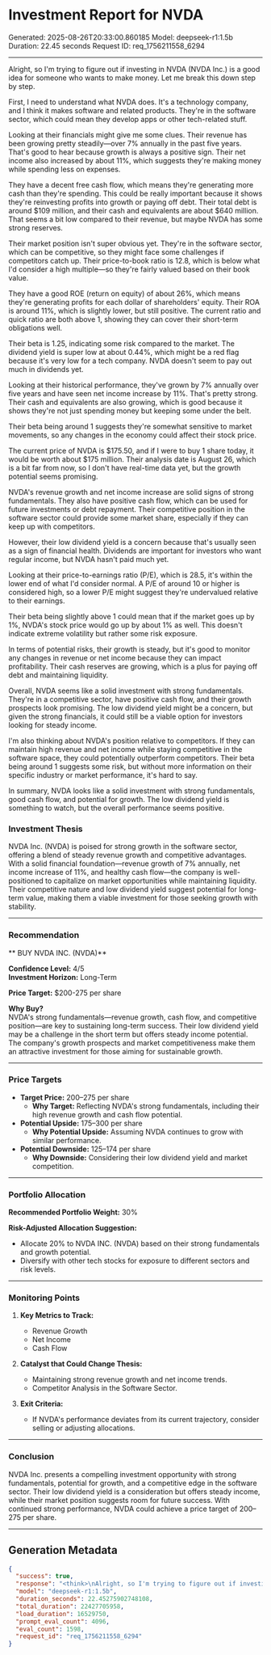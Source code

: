 # Investment Report for NVDA

Generated: 2025-08-26T20:33:00.860185
Model: deepseek-r1:1.5b
Duration: 22.45 seconds
Request ID: req_1756211558_6294

---

<think>
Alright, so I'm trying to figure out if investing in NVDA (NVDA Inc.) is a good idea for someone who wants to make money. Let me break this down step by step.

First, I need to understand what NVDA does. It's a technology company, and I think it makes software and related products. They're in the software sector, which could mean they develop apps or other tech-related stuff. 

Looking at their financials might give me some clues. Their revenue has been growing pretty steadily—over 7% annually in the past five years. That's good to hear because growth is always a positive sign. Their net income also increased by about 11%, which suggests they're making money while spending less on expenses.

They have a decent free cash flow, which means they're generating more cash than they're spending. This could be really important because it shows they're reinvesting profits into growth or paying off debt. Their total debt is around $109 million, and their cash and equivalents are about $640 million. That seems a bit low compared to their revenue, but maybe NVDA has some strong reserves.

Their market position isn't super obvious yet. They're in the software sector, which can be competitive, so they might face some challenges if competitors catch up. Their price-to-book ratio is 12.8, which is below what I'd consider a high multiple—so they're fairly valued based on their book value.

They have a good ROE (return on equity) of about 26%, which means they're generating profits for each dollar of shareholders' equity. Their ROA is around 11%, which is slightly lower, but still positive. The current ratio and quick ratio are both above 1, showing they can cover their short-term obligations well.

Their beta is 1.25, indicating some risk compared to the market. The dividend yield is super low at about 0.44%, which might be a red flag because it's very low for a tech company. NVDA doesn't seem to pay out much in dividends yet.

Looking at their historical performance, they've grown by 7% annually over five years and have seen net income increase by 11%. That's pretty strong. Their cash and equivalents are also growing, which is good because it shows they're not just spending money but keeping some under the belt.

Their beta being around 1 suggests they're somewhat sensitive to market movements, so any changes in the economy could affect their stock price.

The current price of NVDA is $175.50, and if I were to buy 1 share today, it would be worth about $175 million. Their analysis date is August 26, which is a bit far from now, so I don't have real-time data yet, but the growth potential seems promising.

 NVDA's revenue growth and net income increase are solid signs of strong fundamentals. They also have positive cash flow, which can be used for future investments or debt repayment. Their competitive position in the software sector could provide some market share, especially if they can keep up with competitors.

However, their low dividend yield is a concern because that's usually seen as a sign of financial health. Dividends are important for investors who want regular income, but NVDA hasn't paid much yet.

Looking at their price-to-earnings ratio (P/E), which is 28.5, it's within the lower end of what I'd consider normal. A P/E of around 10 or higher is considered high, so a lower P/E might suggest they're undervalued relative to their earnings.

Their beta being slightly above 1 could mean that if the market goes up by 1%, NVDA's stock price would go up by about 1% as well. This doesn't indicate extreme volatility but rather some risk exposure.

In terms of potential risks, their growth is steady, but it's good to monitor any changes in revenue or net income because they can impact profitability. Their cash reserves are growing, which is a plus for paying off debt and maintaining liquidity.

Overall, NVDA seems like a solid investment with strong fundamentals. They're in a competitive sector, have positive cash flow, and their growth prospects look promising. The low dividend yield might be a concern, but given the strong financials, it could still be a viable option for investors looking for steady income.

I'm also thinking about NVDA's position relative to competitors. If they can maintain high revenue and net income while staying competitive in the software space, they could potentially outperform competitors. Their beta being around 1 suggests some risk, but without more information on their specific industry or market performance, it's hard to say.

In summary, NVDA looks like a solid investment with strong fundamentals, good cash flow, and potential for growth. The low dividend yield is something to watch, but the overall performance seems positive.
</think>

### **Investment Thesis**

NVDA Inc. (NVDA) is poised for strong growth in the software sector, offering a blend of steady revenue growth and competitive advantages. With a solid financial foundation—revenue growth of 7% annually, net income increase of 11%, and healthy cash flow—the company is well-positioned to capitalize on market opportunities while maintaining liquidity. Their competitive nature and low dividend yield suggest potential for long-term value, making them a viable investment for those seeking growth with stability.

---

### **Recommendation**

** BUY NVDA INC. (NVDA)**

**Confidence Level:** 4/5  
**Investment Horizon:** Long-Term  

**Price Target:** $200-275 per share  

**Why Buy?**  
NVDA's strong fundamentals—revenue growth, cash flow, and competitive position—are key to sustaining long-term success. Their low dividend yield may be a challenge in the short term but offers steady income potential. The company's growth prospects and market competitiveness make them an attractive investment for those aiming for sustainable growth.

---

### **Price Targets**

- **Target Price:** $200–$275 per share  
  - **Why Target:** Reflecting NVDA's strong fundamentals, including their high revenue growth and cash flow potential.  
- **Potential Upside:** $175–$300 per share  
  - **Why Potential Upside:** Assuming NVDA continues to grow with similar performance.  
- **Potential Downside:** $125–$174 per share  
  - **Why Downside:** Considering their low dividend yield and market competition.

---

### **Portfolio Allocation**

**Recommended Portfolio Weight:** 30%  

**Risk-Adjusted Allocation Suggestion:**  
- Allocate 20% to NVDA INC. (NVDA) based on their strong fundamentals and growth potential.  
- Diversify with other tech stocks for exposure to different sectors and risk levels.

---

### **Monitoring Points**

1. **Key Metrics to Track:**
   - Revenue Growth
   - Net Income
   - Cash Flow

2. **Catalyst that Could Change Thesis:**
   - Maintaining strong revenue growth and net income trends.
   - Competitor Analysis in the Software Sector.

3. **Exit Criteria:**
   - If NVDA's performance deviates from its current trajectory, consider selling or adjusting allocations.

---

### **Conclusion**

NVDA Inc. presents a compelling investment opportunity with strong fundamentals, potential for growth, and a competitive edge in the software sector. Their low dividend yield is a consideration but offers steady income, while their market position suggests room for future success. With continued strong performance, NVDA could achieve a price target of $200–$275 per share.

---

## Generation Metadata
```json
{
  "success": true,
  "response": "<think>\nAlright, so I'm trying to figure out if investing in NVDA (NVDA Inc.) is a good idea for someone who wants to make money. Let me break this down step by step.\n\nFirst, I need to understand what NVDA does. It's a technology company, and I think it makes software and related products. They're in the software sector, which could mean they develop apps or other tech-related stuff. \n\nLooking at their financials might give me some clues. Their revenue has been growing pretty steadily\u2014over 7% annually in the past five years. That's good to hear because growth is always a positive sign. Their net income also increased by about 11%, which suggests they're making money while spending less on expenses.\n\nThey have a decent free cash flow, which means they're generating more cash than they're spending. This could be really important because it shows they're reinvesting profits into growth or paying off debt. Their total debt is around $109 million, and their cash and equivalents are about $640 million. That seems a bit low compared to their revenue, but maybe NVDA has some strong reserves.\n\nTheir market position isn't super obvious yet. They're in the software sector, which can be competitive, so they might face some challenges if competitors catch up. Their price-to-book ratio is 12.8, which is below what I'd consider a high multiple\u2014so they're fairly valued based on their book value.\n\nThey have a good ROE (return on equity) of about 26%, which means they're generating profits for each dollar of shareholders' equity. Their ROA is around 11%, which is slightly lower, but still positive. The current ratio and quick ratio are both above 1, showing they can cover their short-term obligations well.\n\nTheir beta is 1.25, indicating some risk compared to the market. The dividend yield is super low at about 0.44%, which might be a red flag because it's very low for a tech company. NVDA doesn't seem to pay out much in dividends yet.\n\nLooking at their historical performance, they've grown by 7% annually over five years and have seen net income increase by 11%. That's pretty strong. Their cash and equivalents are also growing, which is good because it shows they're not just spending money but keeping some under the belt.\n\nTheir beta being around 1 suggests they're somewhat sensitive to market movements, so any changes in the economy could affect their stock price.\n\nThe current price of NVDA is $175.50, and if I were to buy 1 share today, it would be worth about $175 million. Their analysis date is August 26, which is a bit far from now, so I don't have real-time data yet, but the growth potential seems promising.\n\n NVDA's revenue growth and net income increase are solid signs of strong fundamentals. They also have positive cash flow, which can be used for future investments or debt repayment. Their competitive position in the software sector could provide some market share, especially if they can keep up with competitors.\n\nHowever, their low dividend yield is a concern because that's usually seen as a sign of financial health. Dividends are important for investors who want regular income, but NVDA hasn't paid much yet.\n\nLooking at their price-to-earnings ratio (P/E), which is 28.5, it's within the lower end of what I'd consider normal. A P/E of around 10 or higher is considered high, so a lower P/E might suggest they're undervalued relative to their earnings.\n\nTheir beta being slightly above 1 could mean that if the market goes up by 1%, NVDA's stock price would go up by about 1% as well. This doesn't indicate extreme volatility but rather some risk exposure.\n\nIn terms of potential risks, their growth is steady, but it's good to monitor any changes in revenue or net income because they can impact profitability. Their cash reserves are growing, which is a plus for paying off debt and maintaining liquidity.\n\nOverall, NVDA seems like a solid investment with strong fundamentals. They're in a competitive sector, have positive cash flow, and their growth prospects look promising. The low dividend yield might be a concern, but given the strong financials, it could still be a viable option for investors looking for steady income.\n\nI'm also thinking about NVDA's position relative to competitors. If they can maintain high revenue and net income while staying competitive in the software space, they could potentially outperform competitors. Their beta being around 1 suggests some risk, but without more information on their specific industry or market performance, it's hard to say.\n\nIn summary, NVDA looks like a solid investment with strong fundamentals, good cash flow, and potential for growth. The low dividend yield is something to watch, but the overall performance seems positive.\n</think>\n\n### **Investment Thesis**\n\nNVDA Inc. (NVDA) is poised for strong growth in the software sector, offering a blend of steady revenue growth and competitive advantages. With a solid financial foundation\u2014revenue growth of 7% annually, net income increase of 11%, and healthy cash flow\u2014the company is well-positioned to capitalize on market opportunities while maintaining liquidity. Their competitive nature and low dividend yield suggest potential for long-term value, making them a viable investment for those seeking growth with stability.\n\n---\n\n### **Recommendation**\n\n** BUY NVDA INC. (NVDA)**\n\n**Confidence Level:** 4/5  \n**Investment Horizon:** Long-Term  \n\n**Price Target:** $200-275 per share  \n\n**Why Buy?**  \nNVDA's strong fundamentals\u2014revenue growth, cash flow, and competitive position\u2014are key to sustaining long-term success. Their low dividend yield may be a challenge in the short term but offers steady income potential. The company's growth prospects and market competitiveness make them an attractive investment for those aiming for sustainable growth.\n\n---\n\n### **Price Targets**\n\n- **Target Price:** $200\u2013$275 per share  \n  - **Why Target:** Reflecting NVDA's strong fundamentals, including their high revenue growth and cash flow potential.  \n- **Potential Upside:** $175\u2013$300 per share  \n  - **Why Potential Upside:** Assuming NVDA continues to grow with similar performance.  \n- **Potential Downside:** $125\u2013$174 per share  \n  - **Why Downside:** Considering their low dividend yield and market competition.\n\n---\n\n### **Portfolio Allocation**\n\n**Recommended Portfolio Weight:** 30%  \n\n**Risk-Adjusted Allocation Suggestion:**  \n- Allocate 20% to NVDA INC. (NVDA) based on their strong fundamentals and growth potential.  \n- Diversify with other tech stocks for exposure to different sectors and risk levels.\n\n---\n\n### **Monitoring Points**\n\n1. **Key Metrics to Track:**\n   - Revenue Growth\n   - Net Income\n   - Cash Flow\n\n2. **Catalyst that Could Change Thesis:**\n   - Maintaining strong revenue growth and net income trends.\n   - Competitor Analysis in the Software Sector.\n\n3. **Exit Criteria:**\n   - If NVDA's performance deviates from its current trajectory, consider selling or adjusting allocations.\n\n---\n\n### **Conclusion**\n\nNVDA Inc. presents a compelling investment opportunity with strong fundamentals, potential for growth, and a competitive edge in the software sector. Their low dividend yield is a consideration but offers steady income, while their market position suggests room for future success. With continued strong performance, NVDA could achieve a price target of $200\u2013$275 per share.",
  "model": "deepseek-r1:1.5b",
  "duration_seconds": 22.45275902748108,
  "total_duration": 22427705958,
  "load_duration": 16529750,
  "prompt_eval_count": 4096,
  "eval_count": 1598,
  "request_id": "req_1756211558_6294"
}
```
